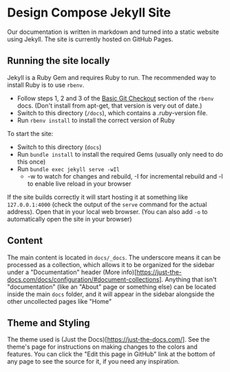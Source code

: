 # Design Compose Jekyll Site

Our documentation is written in markdown and turned into a static website using Jekyll. The site is currently hosted on GitHub Pages.

## Running the site locally

Jekyll is a Ruby Gem and requires Ruby to run. The recommended way to install Ruby is to use `rbenv`.

- Follow steps 1, 2 and 3 of the [Basic Git Checkout](https://github.com/rbenv/rbenv#basic-git-checkout) section of the `rbenv` docs. (Don't install from apt-get, that version is very out of date.)
- Switch to this directory (`/docs`), which contains a .ruby-version file. 
- Run `rbenv install` to install the correct version of Ruby

To start the site:

- Switch to this directory (`docs`)
- Run `bundle install` to install the required Gems (usually only need to do this once)
- Run `bundle exec jekyll serve -wIl`
    - -w to watch for changes and rebuild, -I for incremental rebuild and -l to enable live reload in your browser

If the site builds correctly it will start hosting it at something like `127.0.0.1:4000` (check the output of the `serve` command for the actual address). Open that in your local web browser. (You can also add `-o` to automatically open the site in your browser)

## Content

The main content is located in `docs/_docs`. The underscore means it can be processed as a collection, which allows it to be organized for the sidebar under a "Documentation" header (More info)[https://just-the-docs.com/docs/configuration/#document-collections]. Anything that isn't "documentation" (like an "About" page or something else) can be located inside the main `docs` folder, and it will appear in the sidebar alongside the other uncollected pages like "Home"

## Theme and Styling

The theme used is (Just the Docs)[https://just-the-docs.com/]. See the theme's page for instructions on making changes to the colors and features. You can click the "Edit this page in GitHub" link at the bottom of any page to see the source for it, if you need any inspiration.